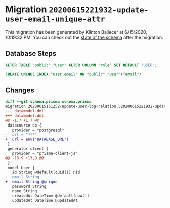 # Migration `20200615221932-update-user-email-unique-attr`

This migration has been generated by Klinton Ballecer at 6/15/2020, 10:19:32 PM.
You can check out the [state of the schema](./schema.prisma) after the migration.

## Database Steps

```sql
ALTER TABLE "public"."User" ALTER COLUMN "role" SET DEFAULT 'USER';

CREATE UNIQUE INDEX "User.email" ON "public"."User"("email")
```

## Changes

```diff
diff --git schema.prisma schema.prisma
migration 20200615151252-update-user-log-relation..20200615221932-update-user-email-unique-attr
--- datamodel.dml
+++ datamodel.dml
@@ -1,7 +1,7 @@
 datasource db {
   provider = "postgresql"
-  url = "***"
+  url = env("DATABASE_URL")
 }
 generator client {
   provider = "prisma-client-js"
@@ -13,9 +13,9 @@
 }
 model User {
   id String @default(cuid()) @id
-  email String
+  email String @unique
   password String
   name String
   createdAt DateTime @default(now())
   updatedAt DateTime @updatedAt
```



